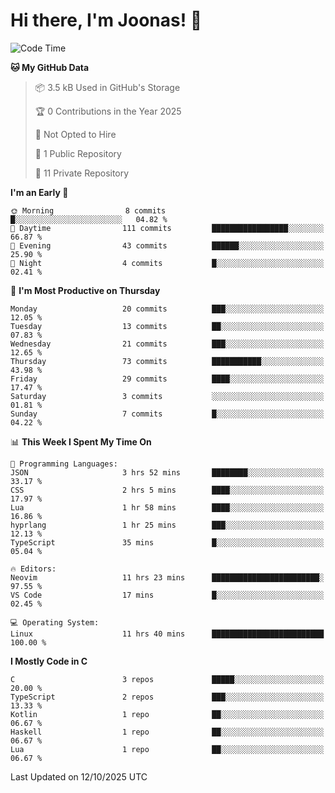<!--<a href="https://github.com/anuraghazra/github-readme-stats">
  <img align="center" height=200 src="https://readme-stats-git-main-joonas45s-projects.vercel.app/api?username=Joonas45&hide=stars&show_icons=true&theme=monokai" />
</a>
<a href="">
  <img align="center" width=300 src="https://readme-stats-git-main-joonas45s-projects.vercel.app/api/top-langs?username=Joonas45&theme=monokai&layout=compact" />
</a>-->
<!--
<a href="">
  <img align="center" height=125 width=600 src="https://readme-stats-git-main-joonas45s-projects.vercel.app/api/wakatime?username=Joonas45&theme=monokai&layout=compact" />
</a>
-->

# Hi there, I'm Joonas! :wave:


<!--START_SECTION:waka-->
![Code Time](http://img.shields.io/badge/Code%20Time-282%20hrs%2017%20mins-blue)

**🐱 My GitHub Data** 

> 📦 3.5 kB Used in GitHub's Storage 
 > 
> 🏆 0 Contributions in the Year 2025
 > 
> 🚫 Not Opted to Hire
 > 
> 📜 1 Public Repository 
 > 
> 🔑 11 Private Repository 
 > 
**I'm an Early 🐤** 

```text
🌞 Morning                8 commits           █░░░░░░░░░░░░░░░░░░░░░░░░   04.82 % 
🌆 Daytime                111 commits         █████████████████░░░░░░░░   66.87 % 
🌃 Evening                43 commits          ██████░░░░░░░░░░░░░░░░░░░   25.90 % 
🌙 Night                  4 commits           █░░░░░░░░░░░░░░░░░░░░░░░░   02.41 % 
```
📅 **I'm Most Productive on Thursday** 

```text
Monday                   20 commits          ███░░░░░░░░░░░░░░░░░░░░░░   12.05 % 
Tuesday                  13 commits          ██░░░░░░░░░░░░░░░░░░░░░░░   07.83 % 
Wednesday                21 commits          ███░░░░░░░░░░░░░░░░░░░░░░   12.65 % 
Thursday                 73 commits          ███████████░░░░░░░░░░░░░░   43.98 % 
Friday                   29 commits          ████░░░░░░░░░░░░░░░░░░░░░   17.47 % 
Saturday                 3 commits           ░░░░░░░░░░░░░░░░░░░░░░░░░   01.81 % 
Sunday                   7 commits           █░░░░░░░░░░░░░░░░░░░░░░░░   04.22 % 
```


📊 **This Week I Spent My Time On** 

```text
💬 Programming Languages: 
JSON                     3 hrs 52 mins       ████████░░░░░░░░░░░░░░░░░   33.17 % 
CSS                      2 hrs 5 mins        ████░░░░░░░░░░░░░░░░░░░░░   17.97 % 
Lua                      1 hr 58 mins        ████░░░░░░░░░░░░░░░░░░░░░   16.86 % 
hyprlang                 1 hr 25 mins        ███░░░░░░░░░░░░░░░░░░░░░░   12.13 % 
TypeScript               35 mins             █░░░░░░░░░░░░░░░░░░░░░░░░   05.04 % 

🔥 Editors: 
Neovim                   11 hrs 23 mins      ████████████████████████░   97.55 % 
VS Code                  17 mins             █░░░░░░░░░░░░░░░░░░░░░░░░   02.45 % 

💻 Operating System: 
Linux                    11 hrs 40 mins      █████████████████████████   100.00 % 
```

**I Mostly Code in C** 

```text
C                        3 repos             █████░░░░░░░░░░░░░░░░░░░░   20.00 % 
TypeScript               2 repos             ███░░░░░░░░░░░░░░░░░░░░░░   13.33 % 
Kotlin                   1 repo              ██░░░░░░░░░░░░░░░░░░░░░░░   06.67 % 
Haskell                  1 repo              ██░░░░░░░░░░░░░░░░░░░░░░░   06.67 % 
Lua                      1 repo              ██░░░░░░░░░░░░░░░░░░░░░░░   06.67 % 
```




 Last Updated on 12/10/2025 UTC
<!--END_SECTION:waka-->
